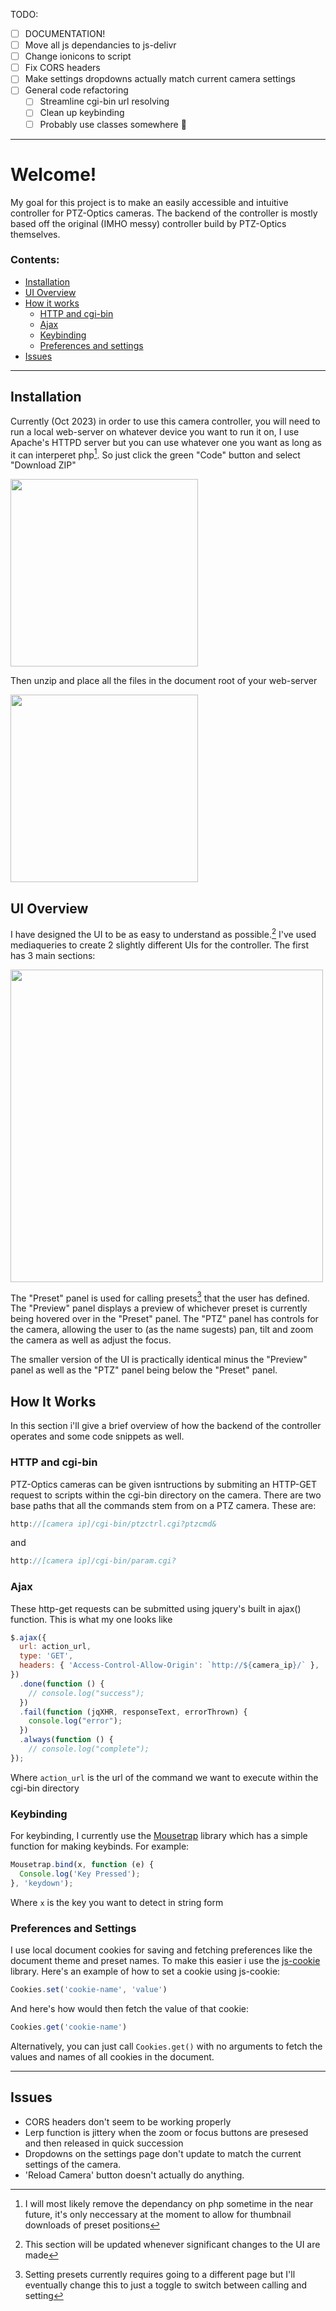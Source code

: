 TODO:
  - [ ] DOCUMENTATION!
  - [ ] Move all js dependancies to js-delivr
  - [ ] Change ionicons to script
  - [ ] Fix CORS headers
  - [ ] Make settings dropdowns actually match current camera settings
  - [ ] General code refactoring
    - [ ] Streamline cgi-bin url resolving
    - [ ] Clean up keybinding
    - [ ] Probably use classes somewhere 🤷
 
---

# Welcome!
My goal for this project is to make an easily accessible and intuitive controller for PTZ-Optics cameras.
The backend of the controller is mostly based off the original (IMHO messy) controller build by PTZ-Optics themselves.

### Contents:
  - [Installation](#installation)
  - [UI Overview](#ui-overview)
  - [How it works](#how-it-works)
    - [HTTP and cgi-bin](#http-and-cgi-bin)
    - [Ajax](#ajax)
    - [Keybinding](#keybinding)
    - [Preferences and settings](#preferences-and-settings)
  - [Issues](#issues)

___
## Installation
Currently (Oct 2023) in order to use this camera controller, you will need to run a local web-server on whatever device you want to run it on, I use Apache's HTTPD server but you can use whatever one you want as long as it can interperet php[^1]. So just click the green "Code" button and select "Download ZIP"

<img src="https://github.com/j-trueman/PTZ-Optics/assets/82833724/80d5ad48-303b-4c85-b402-772af67a8832" width="300">

Then unzip and place all the files in the document root of your web-server

<img src="https://github.com/j-trueman/PTZ-Optics/assets/82833724/1c35f67b-e99f-4a2d-94c3-3ae00561ec0b" width="300">

## UI Overview
I have designed the UI to be as easy to understand as possible.[^2] I've used mediaqueries to create 2 slightly different UIs for the controller. The first has 3 main sections:

<img src="https://github.com/j-trueman/PTZ-Optics/assets/82833724/bd2bbce4-6168-4db5-a95c-f136fbc83b50" width="500">

The "Preset" panel is used for calling presets[^3] that the user has defined. The "Preview" panel displays a preview of whichever preset is currently being hovered over in the "Preset" panel. The "PTZ" panel has controls for the camera, allowing the user to (as the name sugests) pan, tilt and zoom the camera as well as adjust the focus.

The smaller version of the UI is practically identical minus the "Preview" panel as well as the "PTZ" panel being below the "Preset" panel.

## How It Works
In this section i'll give a brief overview of how the backend of the controller operates and some code snippets as well.
### HTTP and cgi-bin
PTZ-Optics cameras can be given isntructions by submiting an HTTP-GET request to scripts within the cgi-bin directory on the camera. There are two base paths that all the commands stem from on a PTZ camera. These are:
```javascript
http://[camera ip]/cgi-bin/ptzctrl.cgi?ptzcmd&
```
and
```javascript
http://[camera ip]/cgi-bin/param.cgi?
```
### Ajax
These http-get requests can be submitted using jquery's built in ajax() function. This is what my one looks like
```javascript
$.ajax({
  url: action_url,
  type: 'GET',
  headers: { 'Access-Control-Allow-Origin': `http://${camera_ip}/` },
})
  .done(function () {
    // console.log("success");
  })
  .fail(function (jqXHR, responseText, errorThrown) {
    console.log("error");
  })
  .always(function () {
    // console.log("complete");
});
```
Where `action_url` is the url of the command we want to execute within the cgi-bin directory

### Keybinding
For keybinding, I currently use the [Mousetrap](https://www.npmjs.com/package/mousetrap) library which has a simple function for making keybinds. For example: 
```javascript
Mousetrap.bind(x, function (e) {
  Console.log('Key Pressed');
}, 'keydown');
```
Where `x` is the key you want to detect in string form

### Preferences and Settings
I use local document cookies for saving and fetching preferences like the document theme and preset names. To make this easier i use the [js-cookie](https://www.npmjs.com/package/js-cookie) library. Here's an example of how to set a cookie using js-cookie:
```javascript
Cookies.set('cookie-name', 'value')
```
And here's how would then fetch the value of that cookie:
```javascript
Cookies.get('cookie-name')
```
Alternatively, you can just call `Cookies.get()` with no arguments to fetch the values and names of all cookies in the document.

---
## Issues
- CORS headers don't seem to be working properly
- Lerp function is jittery when the zoom or focus buttons are presesed and then released in quick succession
- Dropdowns on the settings page don't update to match the current settings of the camera.
- 'Reload Camera' button doesn't actually do anything.
[^1]: I will most likely remove the dependancy on php sometime in the near future, it's only neccessary at the moment to allow for thumbnail downloads of preset positions
[^2]: This section will be updated whenever significant changes to the UI are made
[^3]: Setting presets currently requires going to a different page but I'll eventually change this to just a toggle to switch between calling and setting
